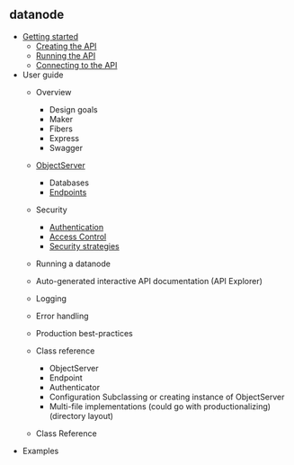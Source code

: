 datanode
----------

* [Getting started](doc/GettingStarted.md)
  * [Creating the API](doc/GettingStarted.md#creating-the-api)
  * [Running the API](doc/doc/GettingStarted.md#running-the-api)
  * [Connecting to the API](doc/GettingStarted.md#connecting-to-the-api)
* User guide
  * Overview
    * Design goals 
    * Maker
    * Fibers
    * Express
    * Swagger
  * [ObjectServer](doc/classes/ObjectServer.md)
    * Databases
    * [Endpoints](doc/classes/Endpoint.md)
  * Security
    * [Authentication](doc/Authentication.md)
    * [Access Control](doc/AccessControl.md)
    * [Security strategies](doc/SecurityStrategies.md)
  * Running a datanode
  * Auto-generated interactive API documentation (API Explorer)
  
  * Logging
  * Error handling
  * Production best-practices
  * Class reference
    * ObjectServer
    * Endpoint
    * Authenticator
    * Configuration Subclassing or creating instance of ObjectServer
    * Multi-file implementations (could go with productionalizing) (directory layout)
  * Class Reference
* Examples


